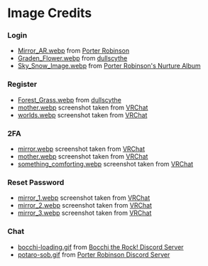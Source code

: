 # Image Credits

### Login

- [Mirror_AR.webp](login/Mirror_AR.webp) from [Porter Robinson](https://twitter.com/porterrobinson/status/1305204671393349632?lang=en)
- [Graden_Flower.webp](login/Garden_Flower.webp) from [dullscythe](https://www.behance.net/gallery/123808911/Porter-Robinson-dullscythe)
- [Sky_Snow_Image.webp](login/Sky_Snow_Image.webp) from [Porter Robinson's Nurture Album](https://porterrobinson.com/)

### Register

- [Forest_Grass.webp](register/Forest_Grass.webp) from [dullscythe](https://www.behance.net/gallery/123808911/Porter-Robinson-dullscythe)
- [mother.webp](register/mother.webp) screenshot taken from [VRChat](https://vrchat.com/home/world/wrld_bd6ca622-d2ba-409f-bbb3-f0093d3af647)
- [worlds.webp](register/worlds.webp) screenshot taken from [VRChat](https://vrchat.com/home/world/wrld_c8a69b1a-f12f-413c-909e-cb8dc86c72cb)

### 2FA

- [mirror.webp](2fa/mirror.webp) screenshot taken from [VRChat](https://vrchat.com/home/world/wrld_64e7003c-e4b0-4bed-a0e1-f718f76fd8b8)
- [mother.webp](2fa/mother.webp) screenshot taken from [VRChat](https://vrchat.com/home/world/wrld_bd6ca622-d2ba-409f-bbb3-f0093d3af647)
- [something_comforting.webp](2fa/something_comforting.webp) screenshot taken from [VRChat](https://vrchat.com/home/world/wrld_873f9576-4904-43e5-ab5f-b21eb49b23f7)

### Reset Password

- [mirror_1.webp](reset_password/mirror_1.webp) screenshot taken from [VRChat](https://vrchat.com/home/world/wrld_64e7003c-e4b0-4bed-a0e1-f718f76fd8b8)
- [mirror_2.webp](reset_password/mirror_2.webp) screenshot taken from [VRChat](https://vrchat.com/home/world/wrld_64e7003c-e4b0-4bed-a0e1-f718f76fd8b8)
- [mirror_3.webp](reset_password/mirror_3.webp) screenshot taken from [VRChat](https://vrchat.com/home/world/wrld_64e7003c-e4b0-4bed-a0e1-f718f76fd8b8)

### Chat

- [bocchi-loading.gif](chat/bocchi-loading.gif) from [Bocchi the Rock! Discord Server](https://discord.gg/bocchi)
- [potaro-sob.gif](chat/potaro-sob.gif) from [Porter Robinson Discord Server](https://discord.gg/porterrobinson)